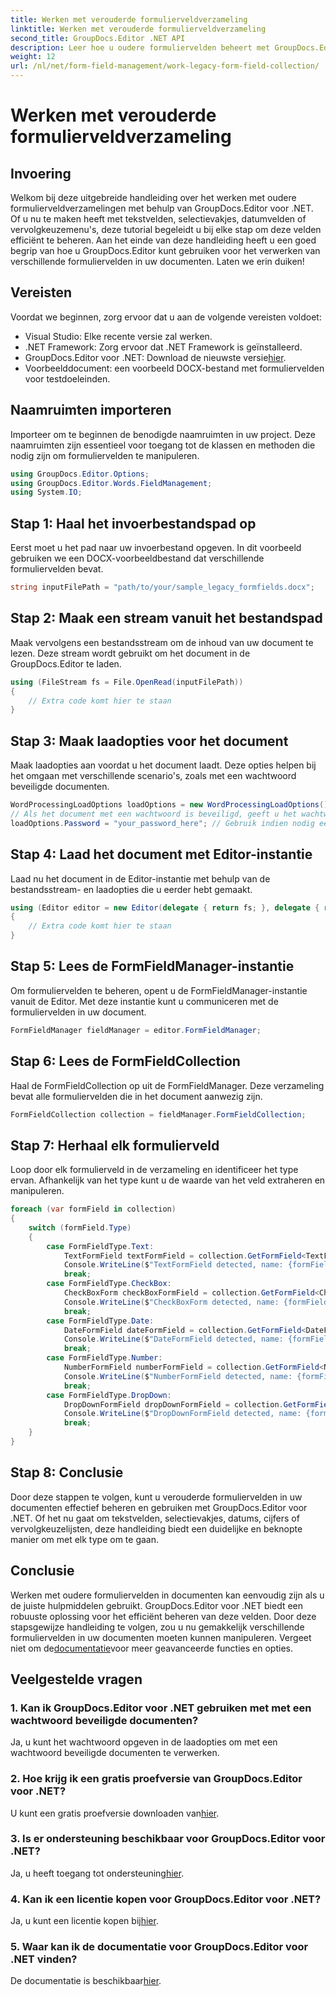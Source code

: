 ```yaml
---
title: Werken met verouderde formulierveldverzameling
linktitle: Werken met verouderde formulierveldverzameling
second_title: GroupDocs.Editor .NET API
description: Leer hoe u oudere formuliervelden beheert met GroupDocs.Editor voor .NET met onze gedetailleerde handleiding. Perfect voor het verwerken van tekstvelden, selectievakjes, datums en meer.
weight: 12
url: /nl/net/form-field-management/work-legacy-form-field-collection/
---
```


# Werken met verouderde formulierveldverzameling

## Invoering
Welkom bij deze uitgebreide handleiding over het werken met oudere formulierveldverzamelingen met behulp van GroupDocs.Editor voor .NET. Of u nu te maken heeft met tekstvelden, selectievakjes, datumvelden of vervolgkeuzemenu's, deze tutorial begeleidt u bij elke stap om deze velden efficiënt te beheren. Aan het einde van deze handleiding heeft u een goed begrip van hoe u GroupDocs.Editor kunt gebruiken voor het verwerken van verschillende formuliervelden in uw documenten. Laten we erin duiken!
## Vereisten
Voordat we beginnen, zorg ervoor dat u aan de volgende vereisten voldoet:
- Visual Studio: Elke recente versie zal werken.
- .NET Framework: Zorg ervoor dat .NET Framework is geïnstalleerd.
-  GroupDocs.Editor voor .NET: Download de nieuwste versie[hier](https://releases.groupdocs.com/editor/net/).
- Voorbeelddocument: een voorbeeld DOCX-bestand met formuliervelden voor testdoeleinden.
## Naamruimten importeren
Importeer om te beginnen de benodigde naamruimten in uw project. Deze naamruimten zijn essentieel voor toegang tot de klassen en methoden die nodig zijn om formuliervelden te manipuleren.
```csharp
using GroupDocs.Editor.Options;
using GroupDocs.Editor.Words.FieldManagement;
using System.IO;
```
## Stap 1: Haal het invoerbestandspad op
Eerst moet u het pad naar uw invoerbestand opgeven. In dit voorbeeld gebruiken we een DOCX-voorbeeldbestand dat verschillende formuliervelden bevat.
```csharp
string inputFilePath = "path/to/your/sample_legacy_formfields.docx";
```
## Stap 2: Maak een stream vanuit het bestandspad
Maak vervolgens een bestandsstream om de inhoud van uw document te lezen. Deze stream wordt gebruikt om het document in de GroupDocs.Editor te laden.
```csharp
using (FileStream fs = File.OpenRead(inputFilePath))
{
    // Extra code komt hier te staan
}
```
## Stap 3: Maak laadopties voor het document
Maak laadopties aan voordat u het document laadt. Deze opties helpen bij het omgaan met verschillende scenario's, zoals met een wachtwoord beveiligde documenten.
```csharp
WordProcessingLoadOptions loadOptions = new WordProcessingLoadOptions();
// Als het document met een wachtwoord is beveiligd, geeft u het wachtwoord op
loadOptions.Password = "your_password_here"; // Gebruik indien nodig een echt wachtwoord
```
## Stap 4: Laad het document met Editor-instantie
Laad nu het document in de Editor-instantie met behulp van de bestandsstream- en laadopties die u eerder hebt gemaakt.
```csharp
using (Editor editor = new Editor(delegate { return fs; }, delegate { return loadOptions; }))
{
    // Extra code komt hier te staan
}
```
## Stap 5: Lees de FormFieldManager-instantie
Om formuliervelden te beheren, opent u de FormFieldManager-instantie vanuit de Editor. Met deze instantie kunt u communiceren met de formuliervelden in uw document.
```csharp
FormFieldManager fieldManager = editor.FormFieldManager;
```
## Stap 6: Lees de FormFieldCollection
Haal de FormFieldCollection op uit de FormFieldManager. Deze verzameling bevat alle formuliervelden die in het document aanwezig zijn.
```csharp
FormFieldCollection collection = fieldManager.FormFieldCollection;
```
## Stap 7: Herhaal elk formulierveld
Loop door elk formulierveld in de verzameling en identificeer het type ervan. Afhankelijk van het type kunt u de waarde van het veld extraheren en manipuleren.
```csharp
foreach (var formField in collection)
{
    switch (formField.Type)
    {
        case FormFieldType.Text:
            TextFormField textFormField = collection.GetFormField<TextFormField>(formField.Name);
            Console.WriteLine($"TextFormField detected, name: {formField.Name}, value: {textFormField.Value}");
            break;
        case FormFieldType.CheckBox:
            CheckBoxForm checkBoxFormField = collection.GetFormField<CheckBoxForm>(formField.Name);
            Console.WriteLine($"CheckBoxForm detected, name: {formField.Name}, value: {checkBoxFormField.Value}");
            break;
        case FormFieldType.Date:
            DateFormField dateFormField = collection.GetFormField<DateFormField>(formField.Name);
            Console.WriteLine($"DateFormField detected, name: {formField.Name}, value: {dateFormField.Value}");
            break;
        case FormFieldType.Number:
            NumberFormField numberFormField = collection.GetFormField<NumberFormField>(formField.Name);
            Console.WriteLine($"NumberFormField detected, name: {formField.Name}, value: {numberFormField.Value}");
            break;
        case FormFieldType.DropDown:
            DropDownFormField dropDownFormField = collection.GetFormField<DropDownFormField>(formField.Name);
            Console.WriteLine($"DropDownFormField detected, name: {formField.Name}, value selected: {dropDownFormField.Value[dropDownFormField.SelectedIndex]}");
            break;
    }
}
```
## Stap 8: Conclusie
Door deze stappen te volgen, kunt u verouderde formuliervelden in uw documenten effectief beheren en gebruiken met GroupDocs.Editor voor .NET. Of het nu gaat om tekstvelden, selectievakjes, datums, cijfers of vervolgkeuzelijsten, deze handleiding biedt een duidelijke en beknopte manier om met elk type om te gaan.
## Conclusie
 Werken met oudere formuliervelden in documenten kan eenvoudig zijn als u de juiste hulpmiddelen gebruikt. GroupDocs.Editor voor .NET biedt een robuuste oplossing voor het efficiënt beheren van deze velden. Door deze stapsgewijze handleiding te volgen, zou u nu gemakkelijk verschillende formuliervelden in uw documenten moeten kunnen manipuleren. Vergeet niet om de[documentatie](https://tutorials.groupdocs.com/editor/net/)voor meer geavanceerde functies en opties.
## Veelgestelde vragen
### 1. Kan ik GroupDocs.Editor voor .NET gebruiken met met een wachtwoord beveiligde documenten?
Ja, u kunt het wachtwoord opgeven in de laadopties om met een wachtwoord beveiligde documenten te verwerken.
### 2. Hoe krijg ik een gratis proefversie van GroupDocs.Editor voor .NET?
 U kunt een gratis proefversie downloaden van[hier](https://releases.groupdocs.com/).
### 3. Is er ondersteuning beschikbaar voor GroupDocs.Editor voor .NET?
 Ja, u heeft toegang tot ondersteuning[hier](https://forum.groupdocs.com/c/editor/20).
### 4. Kan ik een licentie kopen voor GroupDocs.Editor voor .NET?
 Ja, u kunt een licentie kopen bij[hier](https://purchase.groupdocs.com/buy).
### 5. Waar kan ik de documentatie voor GroupDocs.Editor voor .NET vinden?
De documentatie is beschikbaar[hier](https://tutorials.groupdocs.com/editor/net/).